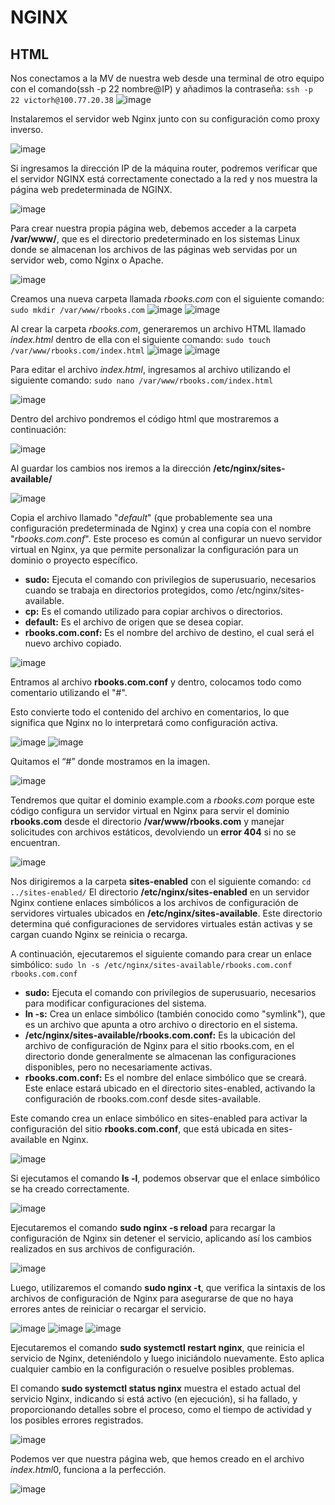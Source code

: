 # NGINX

## HTML

Nos conectamos a la MV de nuestra web desde una terminal de otro equipo con el comando(ssh -p 22 nombre@IP) y añadimos la contraseña: 
``
ssh -p 22 victorh@100.77.20.38
``
![image](https://github.com/user-attachments/assets/4adc5a9d-944b-4352-b6ca-f84208d12e4d)

Instalaremos el servidor web Nginx junto con su configuración como proxy inverso.

![image](https://github.com/user-attachments/assets/daf09daf-be0c-4365-88eb-b487c4a39d2c)

Si ingresamos la dirección IP de la máquina router, podremos verificar que el servidor NGINX está correctamente conectado a la red y nos muestra la página web predeterminada de NGINX.

![image](https://github.com/user-attachments/assets/a3f37442-cbd1-456a-aa79-3acf89011769)


Para crear nuestra propia página web, debemos acceder a la carpeta **/var/www/**, que es el directorio predeterminado en los sistemas Linux donde se almacenan los archivos de las páginas web servidas por un servidor web, como Nginx o Apache.

![image](https://github.com/user-attachments/assets/1e27e412-b0d5-4fd7-aeba-097a80280ba5)

Creamos una nueva carpeta llamada *rbooks.com* con el siguiente comando:
``
sudo mkdir /var/www/rbooks.com
``
![image](https://github.com/user-attachments/assets/8f6439d1-7726-4f3d-a840-48d5cafd84ed)
![image](https://github.com/user-attachments/assets/67a1ad21-cbf8-496a-98eb-5f8246517646)

Al crear la carpeta *rbooks.com*, generaremos un archivo HTML llamado *index.html* dentro de ella con el siguiente comando:
``
sudo touch /var/www/rbooks.com/index.html
``
![image](https://github.com/user-attachments/assets/68e4d037-79c0-4c9a-8604-bb7198a6ab40)
![image](https://github.com/user-attachments/assets/1fd74f37-a2f3-4cb9-97a6-f9b20a3726d2)

Para editar el archivo *index.html*, ingresamos al archivo utilizando el siguiente comando:
``
sudo nano /var/www/rbooks.com/index.html
``

![image](https://github.com/user-attachments/assets/d33873e3-2374-4aa5-98c6-f14f0b4a27d9)

Dentro del archivo pondremos el código html que mostraremos a continuación:

![image](https://github.com/user-attachments/assets/ee073725-01db-41f0-b498-3dc587f873b4)

Al guardar los cambios nos iremos a la dirección **/etc/nginx/sites-available/**

![image](https://github.com/user-attachments/assets/c80443e4-579c-4531-ab78-4702d3accd92)

Copia el archivo llamado "*default*" (que probablemente sea una configuración predeterminada de Nginx) y crea una copia con el nombre "*rbooks.com.conf*". Este proceso es común al configurar un nuevo servidor virtual en Nginx, ya que permite personalizar la configuración para un dominio o proyecto específico.

  * **sudo:** Ejecuta el comando con privilegios de superusuario, necesarios cuando se trabaja en directorios protegidos, como /etc/nginx/sites-available.
  * **cp:** Es el comando utilizado para copiar archivos o directorios.
  * **default:** Es el archivo de origen que se desea copiar.
  * **rbooks.com.conf:** Es el nombre del archivo de destino, el cual será el nuevo archivo copiado.

![image](https://github.com/user-attachments/assets/facdaa8c-403a-47eb-9e7f-11d51a2ceec6)

Entramos al archivo **rbooks.com.conf** y dentro, colocamos todo como comentario utilizando el "#".

Esto convierte todo el contenido del archivo en comentarios, lo que significa que Nginx no lo interpretará como configuración activa.

![image](https://github.com/user-attachments/assets/dddee151-0123-4273-99aa-7e5320c49356)
![image](https://github.com/user-attachments/assets/4a438956-8639-4b85-bb8c-ad71949b59fa)

Quitamos el “#” donde mostramos en la imagen.

![image](https://github.com/user-attachments/assets/2599da77-d487-4e6d-9ced-a9d9e384c394)

Tendremos que quitar el dominio example.com a *rbooks.com* porque este código configura un servidor virtual en Nginx para servir el dominio **rbooks.com** desde el directorio **/var/www/rbooks.com** y manejar solicitudes con archivos estáticos, devolviendo un **error 404** si no se encuentran.

![image](https://github.com/user-attachments/assets/eb97e3e7-efa6-4003-b062-557cd042b093)

Nos dirigiremos a la carpeta **sites-enabled** con el siguiente comando:
``
cd ../sites-enabled/
``
El directorio **/etc/nginx/sites-enabled** en un servidor Nginx contiene enlaces simbólicos a los archivos de configuración de servidores virtuales ubicados en **/etc/nginx/sites-available**. Este directorio determina qué configuraciones de servidores virtuales están activas y se cargan cuando Nginx se reinicia o recarga.

A continuación, ejecutaremos el siguiente comando para crear un enlace simbólico:
``
sudo ln -s /etc/nginx/sites-available/rbooks.com.conf rbooks.com.conf
``
  * **sudo:** Ejecuta el comando con privilegios de superusuario, necesarios para modificar configuraciones del sistema.
  * **ln -s:** Crea un enlace simbólico (también conocido como "symlink"), que es un archivo que apunta a otro archivo o directorio en el sistema.
  * **/etc/nginx/sites-available/rbooks.com.conf:** Es la ubicación del archivo de configuración de Nginx para el sitio rbooks.com, en el directorio donde generalmente se almacenan las configuraciones disponibles, pero no necesariamente activas.
  * **rbooks.com.conf:** Es el nombre del enlace simbólico que se creará. Este enlace estará ubicado en el directorio sites-enabled, activando la configuración de rbooks.com.conf desde sites-available.

Este comando crea un enlace simbólico en sites-enabled para activar la configuración del sitio **rbooks.com.conf**, que está ubicada en sites-available en Nginx.

![image](https://github.com/user-attachments/assets/c38e2840-6358-4692-a74a-c6c16ea629a8)

Si ejecutamos el comando **ls -l**, podemos observar que el enlace simbólico se ha creado correctamente.

![image](https://github.com/user-attachments/assets/561cbd4d-d6e9-4c06-8053-080601576af5)

Ejecutaremos el comando **sudo nginx -s reload** para recargar la configuración de Nginx sin detener el servicio, aplicando así los cambios realizados en sus archivos de configuración.

![image](https://github.com/user-attachments/assets/8b6a1b77-f362-4545-bd45-3a836a371b46)

Luego, utilizaremos el comando **sudo nginx -t**, que verifica la sintaxis de los archivos de configuración de Nginx para asegurarse de que no haya errores antes de reiniciar o recargar el servicio.

![image](https://github.com/user-attachments/assets/efc147c2-d473-49c1-9c08-f3ba23166dc5)
![image](https://github.com/user-attachments/assets/706d541e-d033-455a-88ad-91de47b7224e)
![image](https://github.com/user-attachments/assets/1a7f0bd7-4441-4115-937d-85882dbf0f0a)

Ejecutaremos el comando **sudo systemctl restart nginx**, que reinicia el servicio de Nginx, deteniéndolo y luego iniciándolo nuevamente. Esto aplica cualquier cambio en la configuración o resuelve posibles problemas.

El comando **sudo systemctl status nginx** muestra el estado actual del servicio Nginx, indicando si está activo (en ejecución), si ha fallado, y proporcionando detalles sobre el proceso, como el tiempo de actividad y los posibles errores registrados.

![image](https://github.com/user-attachments/assets/8e85cca3-d444-4fa1-8111-4e0110838113)

Podemos ver que nuestra página web, que hemos creado en el archivo *index.html*0, funciona a la perfección.

![image](https://github.com/user-attachments/assets/a8986efc-0ffd-49cd-9efc-b70bc53999a1)


























